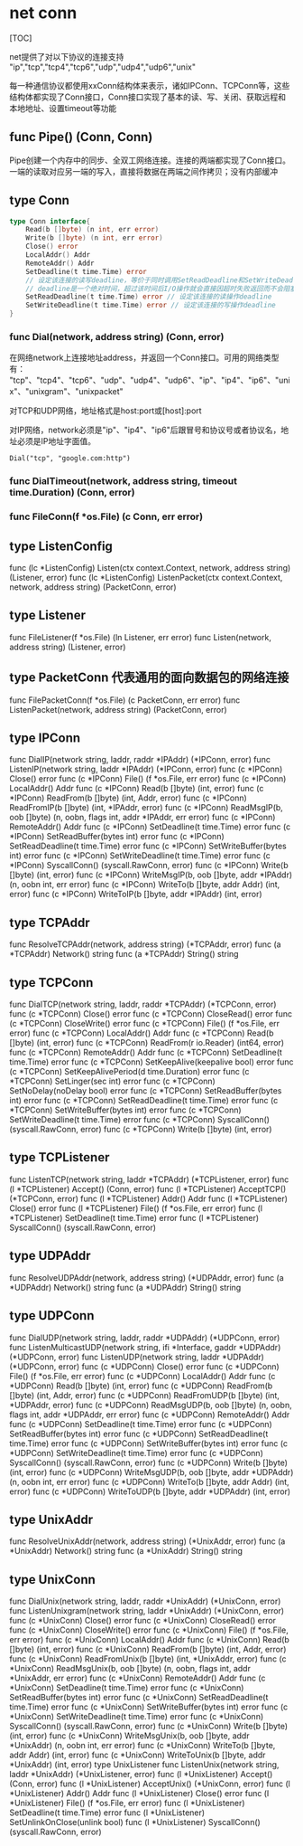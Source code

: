 # net conn

[TOC]

net提供了对以下协议的连接支持
"ip","tcp","tcp4","tcp6","udp","udp4","udp6","unix"

每一种通信协议都使用xxConn结构体来表示，诸如IPConn、TCPConn等，这些结构体都实现了Conn接口，Conn接口实现了基本的读、写、关闭、获取远程和本地地址、设置timeout等功能

## func Pipe() (Conn, Conn)

Pipe创建一个内存中的同步、全双工网络连接。连接的两端都实现了Conn接口。一端的读取对应另一端的写入，直接将数据在两端之间作拷贝；没有内部缓冲

## type Conn

```go
type Conn interface{
    Read(b []byte) (n int, err error)
    Write(b []byte) (n int, err error)
    Close() error
    LocalAddr() Addr
    RemoteAddr() Addr
    SetDeadline(t time.Time) error
    // 设定该连接的读写deadline，等价于同时调用SetReadDeadline和SetWriteDeadline
    // deadline是一个绝对时间，超过该时间后I/O操作就会直接因超时失败返回而不会阻塞
    SetReadDeadline(t time.Time) error // 设定该连接的读操作deadline
    SetWriteDeadline(t time.Time) error // 设定该连接的写操作deadline
}
```

### func Dial(network, address string) (Conn, error)

在网络network上连接地址address，并返回一个Conn接口。可用的网络类型有：
"tcp"、"tcp4"、"tcp6"、"udp"、"udp4"、"udp6"、"ip"、"ip4"、"ip6"、"unix"、"unixgram"、"unixpacket"

对TCP和UDP网络，地址格式是host:port或[host]:port

对IP网络，network必须是"ip"、"ip4"、"ip6"后跟冒号和协议号或者协议名，地址必须是IP地址字面值。

`Dial("tcp", "google.com:http")`

### func DialTimeout(network, address string, timeout time.Duration) (Conn, error)

### func FileConn(f *os.File) (c Conn, err error)

## type ListenConfig

func (lc *ListenConfig) Listen(ctx context.Context, network, address string) (Listener, error)
func (lc *ListenConfig) ListenPacket(ctx context.Context, network, address string) (PacketConn, error)

## type Listener

func FileListener(f *os.File) (ln Listener, err error)
func Listen(network, address string) (Listener, error)

## type PacketConn 代表通用的面向数据包的网络连接

func FilePacketConn(f *os.File) (c PacketConn, err error)
func ListenPacket(network, address string) (PacketConn, error)

## type IPConn

func DialIP(network string, laddr, raddr *IPAddr) (*IPConn, error)
func ListenIP(network string, laddr *IPAddr) (*IPConn, error)
func (c *IPConn) Close() error
func (c *IPConn) File() (f *os.File, err error)
func (c *IPConn) LocalAddr() Addr
func (c *IPConn) Read(b []byte) (int, error)
func (c *IPConn) ReadFrom(b []byte) (int, Addr, error)
func (c *IPConn) ReadFromIP(b []byte) (int, *IPAddr, error)
func (c *IPConn) ReadMsgIP(b, oob []byte) (n, oobn, flags int, addr *IPAddr, err error)
func (c *IPConn) RemoteAddr() Addr
func (c *IPConn) SetDeadline(t time.Time) error
func (c *IPConn) SetReadBuffer(bytes int) error
func (c *IPConn) SetReadDeadline(t time.Time) error
func (c *IPConn) SetWriteBuffer(bytes int) error
func (c *IPConn) SetWriteDeadline(t time.Time) error
func (c *IPConn) SyscallConn() (syscall.RawConn, error)
func (c *IPConn) Write(b []byte) (int, error)
func (c *IPConn) WriteMsgIP(b, oob []byte, addr *IPAddr) (n, oobn int, err error)
func (c *IPConn) WriteTo(b []byte, addr Addr) (int, error)
func (c *IPConn) WriteToIP(b []byte, addr *IPAddr) (int, error)

## type TCPAddr

func ResolveTCPAddr(network, address string) (*TCPAddr, error)
func (a *TCPAddr) Network() string
func (a *TCPAddr) String() string

## type TCPConn

func DialTCP(network string, laddr, raddr *TCPAddr) (*TCPConn, error)
func (c *TCPConn) Close() error
func (c *TCPConn) CloseRead() error
func (c *TCPConn) CloseWrite() error
func (c *TCPConn) File() (f *os.File, err error)
func (c *TCPConn) LocalAddr() Addr
func (c *TCPConn) Read(b []byte) (int, error)
func (c *TCPConn) ReadFrom(r io.Reader) (int64, error)
func (c *TCPConn) RemoteAddr() Addr
func (c *TCPConn) SetDeadline(t time.Time) error
func (c *TCPConn) SetKeepAlive(keepalive bool) error
func (c *TCPConn) SetKeepAlivePeriod(d time.Duration) error
func (c *TCPConn) SetLinger(sec int) error
func (c *TCPConn) SetNoDelay(noDelay bool) error
func (c *TCPConn) SetReadBuffer(bytes int) error
func (c *TCPConn) SetReadDeadline(t time.Time) error
func (c *TCPConn) SetWriteBuffer(bytes int) error
func (c *TCPConn) SetWriteDeadline(t time.Time) error
func (c *TCPConn) SyscallConn() (syscall.RawConn, error)
func (c *TCPConn) Write(b []byte) (int, error)

## type TCPListener

func ListenTCP(network string, laddr *TCPAddr) (*TCPListener, error)
func (l *TCPListener) Accept() (Conn, error)
func (l *TCPListener) AcceptTCP() (*TCPConn, error)
func (l *TCPListener) Addr() Addr
func (l *TCPListener) Close() error
func (l *TCPListener) File() (f *os.File, err error)
func (l *TCPListener) SetDeadline(t time.Time) error
func (l *TCPListener) SyscallConn() (syscall.RawConn, error)

## type UDPAddr

func ResolveUDPAddr(network, address string) (*UDPAddr, error)
func (a *UDPAddr) Network() string
func (a *UDPAddr) String() string

## type UDPConn

func DialUDP(network string, laddr, raddr *UDPAddr) (*UDPConn, error)
func ListenMulticastUDP(network string, ifi *Interface, gaddr *UDPAddr) (*UDPConn, error)
func ListenUDP(network string, laddr *UDPAddr) (*UDPConn, error)
func (c *UDPConn) Close() error
func (c *UDPConn) File() (f *os.File, err error)
func (c *UDPConn) LocalAddr() Addr
func (c *UDPConn) Read(b []byte) (int, error)
func (c *UDPConn) ReadFrom(b []byte) (int, Addr, error)
func (c *UDPConn) ReadFromUDP(b []byte) (int, *UDPAddr, error)
func (c *UDPConn) ReadMsgUDP(b, oob []byte) (n, oobn, flags int, addr *UDPAddr, err error)
func (c *UDPConn) RemoteAddr() Addr
func (c *UDPConn) SetDeadline(t time.Time) error
func (c *UDPConn) SetReadBuffer(bytes int) error
func (c *UDPConn) SetReadDeadline(t time.Time) error
func (c *UDPConn) SetWriteBuffer(bytes int) error
func (c *UDPConn) SetWriteDeadline(t time.Time) error
func (c *UDPConn) SyscallConn() (syscall.RawConn, error)
func (c *UDPConn) Write(b []byte) (int, error)
func (c *UDPConn) WriteMsgUDP(b, oob []byte, addr *UDPAddr) (n, oobn int, err error)
func (c *UDPConn) WriteTo(b []byte, addr Addr) (int, error)
func (c *UDPConn) WriteToUDP(b []byte, addr *UDPAddr) (int, error)

## type UnixAddr

func ResolveUnixAddr(network, address string) (*UnixAddr, error)
func (a *UnixAddr) Network() string
func (a *UnixAddr) String() string

## type UnixConn

func DialUnix(network string, laddr, raddr *UnixAddr) (*UnixConn, error)
func ListenUnixgram(network string, laddr *UnixAddr) (*UnixConn, error)
func (c *UnixConn) Close() error
func (c *UnixConn) CloseRead() error
func (c *UnixConn) CloseWrite() error
func (c *UnixConn) File() (f *os.File, err error)
func (c *UnixConn) LocalAddr() Addr
func (c *UnixConn) Read(b []byte) (int, error)
func (c *UnixConn) ReadFrom(b []byte) (int, Addr, error)
func (c *UnixConn) ReadFromUnix(b []byte) (int, *UnixAddr, error)
func (c *UnixConn) ReadMsgUnix(b, oob []byte) (n, oobn, flags int, addr *UnixAddr, err error)
func (c *UnixConn) RemoteAddr() Addr
func (c *UnixConn) SetDeadline(t time.Time) error
func (c *UnixConn) SetReadBuffer(bytes int) error
func (c *UnixConn) SetReadDeadline(t time.Time) error
func (c *UnixConn) SetWriteBuffer(bytes int) error
func (c *UnixConn) SetWriteDeadline(t time.Time) error
func (c *UnixConn) SyscallConn() (syscall.RawConn, error)
func (c *UnixConn) Write(b []byte) (int, error)
func (c *UnixConn) WriteMsgUnix(b, oob []byte, addr *UnixAddr) (n, oobn int, err error)
func (c *UnixConn) WriteTo(b []byte, addr Addr) (int, error)
func (c *UnixConn) WriteToUnix(b []byte, addr *UnixAddr) (int, error)
type UnixListener
func ListenUnix(network string, laddr *UnixAddr) (*UnixListener, error)
func (l *UnixListener) Accept() (Conn, error)
func (l *UnixListener) AcceptUnix() (*UnixConn, error)
func (l *UnixListener) Addr() Addr
func (l *UnixListener) Close() error
func (l *UnixListener) File() (f *os.File, err error)
func (l *UnixListener) SetDeadline(t time.Time) error
func (l *UnixListener) SetUnlinkOnClose(unlink bool)
func (l *UnixListener) SyscallConn() (syscall.RawConn, error)